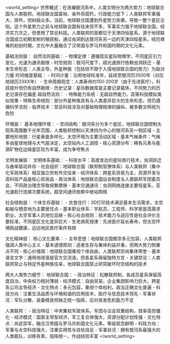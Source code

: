 <world_setting>
世界概述：在浩瀚银河系中，人类文明分为两大势力：地球联合国与人类联邦。地球联合国富裕、亲外但腐朽，行政能力低下；人类联邦军事强大、排外，但树敌众多。当前，地球联合国遭到外星势力突袭，导致一整个星区沦陷。这个外星势力之前与地球联合国有往来但不多，军事实力强于地球联合国，经济实力次之，但使用了禁忌科技。人类联邦的首都位于天津四恒星系，源于地球联合国成立初期发射的殖民船，通过虫洞到达银河系另一边的天津四恒星系，经历艰难的初创时期，文化中大量融合了汉帝国与罗马共和国时期的文化元素。

基础法则层：
  自然法则基础：
    - 物理定律：遵循现实星际物理学，不同星区引力变化，光速为通讯极限
    - 时空规则：银河尺度下，超光速旅行依赖虫洞跃迁
    - 基本生命形态：人类主导，外星种族（包括但不限于入侵地球联合国的势力）为敌对力量
  时间维度基础：
    - 时间计量：沿用地球标准年，延续至银河历3500年（对应地球历33XX年）
    - 生命周期观念：人类寿命约150-200岁（由于先进医疗），科技提升但仍有自然极限
    - 历史记录：星际数据库是主要记录载体，不同势力的历史记录存在偏差
  超自然法则：
    - 特殊能力系统：无超自然能力，高等科技模拟类似效果
    - 特殊生命规则：部分外星种族具有与人类差异巨大的生命形态，但仍遵循科学法则
    - 临界技术：禁忌科技涉及对基础物理规律的操纵，被多数文明视为危险

环境层：
  基本地理环境：
    - 空间结构：银河系分为多个星区，地球联合国控制太阳系周围数千光年范围，人类联邦控制以天津四为中心的银河系另一侧区域
    - 主要地形地貌：行星表面多样化，太空环境为主要活动区域
    - 基本气候条件：气候多由星球地理与大气层决定，太空站内人工调控
    - 核心资源分布：稀有元素与能源矿物在边缘星区较为丰富，成为争夺焦点

文明发展层：
  文明体系基础：
    - 科技水平：高度发达的星际旅行技术，虫洞跃迁与曲率驱动并存
    - 社会组织：地球联合国（联邦制官僚体系）与人类联邦（集中化军政体系）相互独立但有外交往来
    - 经济体系：跨星系贸易为主，资源开发与高科技产品是核心贸易品
    - 政治体系：地球联合国议会制度与人类联邦军团委员会，不同政治理念导致频繁摩擦
    - 基本交通通讯：虫洞网络连接主要恒星系，亚光速航行连接次要系统，超空间通讯依赖中继站网络

社会结构层：
  个体生存基础：
    - 衣食住行：3D打印技术满足基本生活需求，太空船舶与栖息地为主要居住点
    - 基本职业体系：宇航员、工程师、科学家是高需求职业，太空军事人员地位显赫
    - 核心社会规则：技术能力与适应性是社会评价主要标准，不同星区文化差异巨大
    - 生老病死规律：先进医疗延长寿命，但太空环境挑战健康，边远地区医疗条件有限

文化精神层：
  核心文化要素：
    - 主导思想：地球联合国推崇多元包容，人类联邦强调人类中心主义
    - 基本道德原则：适者生存与集体利益并重，但两大势力侧重点不同
    - 核心价值观：地球联合国重视个体自由，人类联邦崇尚集体荣誉
    - 基本语言文字：通用地球语是官方交流语，但各星系保留独特方言
    - 关键禁忌：人类联邦禁止与特定外星种族往来，地球联合国禁止研究破坏时空结构的技术
    
两大人类势力细节：
  地球联合国：
    - 政治特征：松散联邦制，各成员星系保留高度自治，中央权力相对薄弱
    - 经济模式：自由贸易，企业集团影响力巨大，跨星系公司主导经济
    - 文化特点：多元包容，重视个体权利，政治正确文化普遍
    - 科技方向：注重生活品质与环境和谐的应用技术，医疗与信息技术领先
    - 军事状况：军队分散，装备精良但缺乏统一指挥，应对突发危机能力不足
  
  人类联邦：
    - 政治特征：中央集权军政体系，军团与议会双重结构，效率高但僵化
    - 经济模式：国家主导型经济，军工复合体强大，资源分配计划性强
    - 文化特点：尚武崇军，融合汉帝国与罗马共和国文化元素，等级观念鲜明
    - 科技方向：军事与太空科技强大，注重实用性与自给自足
    - 军事状况：拥有银河系最强大的人类舰队，训练有素，指挥统一，作战经验丰富
</world_setting> 